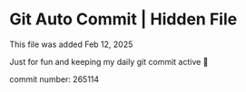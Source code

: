 # Git Auto Commit | Hidden File

This file was added Feb 12, 2025

Just for fun and keeping my daily git commit active 🤪

commit number: 265114
